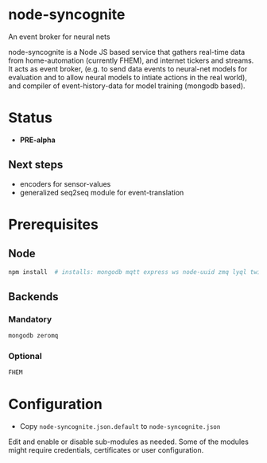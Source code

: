 # node-syncognite
An event broker for neural nets

node-syncognite is a Node JS based service that gathers real-time data from home-automation (currently FHEM), and internet tickers and streams. It acts as event broker, (e.g. to send data events to neural-net models for evaluation and to allow neural models to intiate actions in the real world), and compiler of event-history-data for model training (mongodb based).

# Status
* **PRE-alpha**
## Next steps
* encoders for sensor-values
* generalized seq2seq module for event-translation

# Prerequisites
## Node
```bash
npm install  # installs: mongodb mqtt express ws node-uuid zmq lyql twitter sentiment
```
## Backends
### Mandatory
```bash
mongodb zeromq
```
### Optional
```bash
FHEM
```
# Configuration
* Copy `node-syncognite.json.default` to `node-syncognite.json`

Edit and enable or disable sub-modules as needed. Some of the modules might require credentials, certificates or user configuration.
